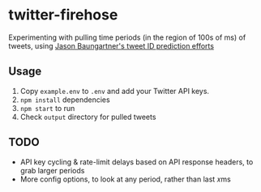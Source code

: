 # twitter-firehose

Experimenting with pulling time periods (in the region of 100s of ms) of tweets, using [Jason Baungartner's tweet ID prediction efforts](https://docs.google.com/document/d/1xVrPoNutyqTdQ04DXBEZW4ZW4A5RAQW2he7qIpTmG-M/)

## Usage

1. Copy `example.env` to `.env` and add your Twitter API keys.
2. `npm install` dependencies
3. `npm start` to run
4. Check `output` directory for pulled tweets

## TODO

- API key cycling & rate-limit delays based on API response headers, to grab larger periods
- More config options, to look at any period, rather than last 𝑥ms
